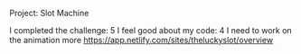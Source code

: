 Project: Slot Machine

I completed the challenge: 5
I feel good about my code: 4
I need to work on the animation more
https://app.netlify.com/sites/theluckyslot/overview
